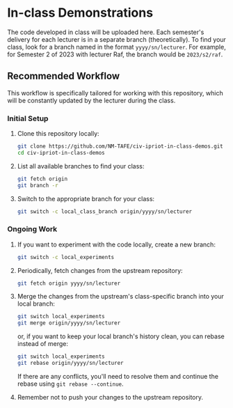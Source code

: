 # In-class Demonstrations

The code developed in class will be uploaded here. Each semester's delivery for each lecturer is in a separate branch (theoretically). To find your class, look for a branch named in the format `yyyy/sn/lecturer`. For example, for Semester 2 of 2023 with lecturer Raf, the branch would be `2023/s2/raf`.

## Recommended Workflow

This workflow is specifically tailored for working with this repository, which will be constantly updated by the lecturer during the class.

### Initial Setup

1. Clone this repository locally:

    ```bash
    git clone https://github.com/NM-TAFE/civ-ipriot-in-class-demos.git
    cd civ-ipriot-in-class-demos
    ```

2. List all available branches to find your class:

    ```bash
    git fetch origin
    git branch -r
    ```

3. Switch to the appropriate branch for your class:

    ```bash
    git switch -c local_class_branch origin/yyyy/sn/lecturer
    ```

### Ongoing Work

1. If you want to experiment with the code locally, create a new branch:

    ```bash
    git switch -c local_experiments
    ```

2. Periodically, fetch changes from the upstream repository:

    ```bash
    git fetch origin yyyy/sn/lecturer
    ```

3. Merge the changes from the upstream's class-specific branch into your local branch:

    ```bash
    git switch local_experiments
    git merge origin/yyyy/sn/lecturer
    ```

    or, if you want to keep your local branch's history clean, you can rebase instead of merge:

    ```bash
    git switch local_experiments
    git rebase origin/yyyy/sn/lecturer
    ```

    If there are any conflicts, you'll need to resolve them and continue the rebase using `git rebase --continue`.

4. Remember not to push your changes to the upstream repository.
